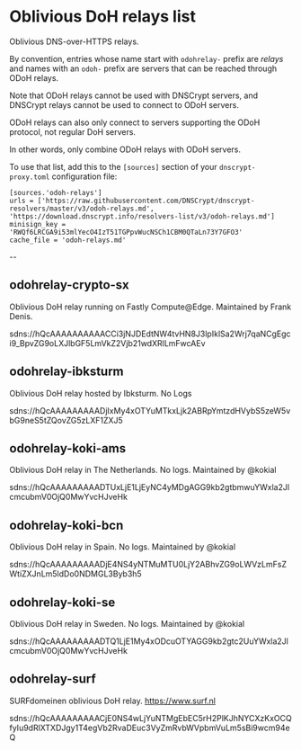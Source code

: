 # Oblivious DoH relays list

Oblivious DNS-over-HTTPS relays.

By convention, entries whose name start with `odohrelay-` prefix are *relays* and names with an `odoh-` prefix are servers that can be reached through ODoH relays.

Note that ODoH relays cannot be used with DNSCrypt servers, and DNSCrypt relays cannot be used to connect to ODoH servers.

ODoH relays can also only connect to servers supporting the ODoH protocol, not regular DoH servers.

In other words, only combine ODoH relays with ODoH servers.

To use that list, add this to the `[sources]` section of your `dnscrypt-proxy.toml` configuration file:

    [sources.'odoh-relays']
    urls = ['https://raw.githubusercontent.com/DNSCrypt/dnscrypt-resolvers/master/v3/odoh-relays.md', 'https://download.dnscrypt.info/resolvers-list/v3/odoh-relays.md']
    minisign_key = 'RWQf6LRCGA9i53mlYecO4IzT51TGPpvWucNSCh1CBM0QTaLn73Y7GFO3'
    cache_file = 'odoh-relays.md'

--


## odohrelay-crypto-sx

Oblivious DoH relay running on Fastly Compute@Edge.
Maintained by Frank Denis.

sdns://hQcAAAAAAAAAACCi3jNJDEdtNW4tvHN8J3lpIklSa2Wrj7qaNCgEgci9_BpvZG9oLXJlbGF5LmVkZ2Vjb21wdXRlLmFwcAEv

## odohrelay-ibksturm

Oblivious DoH relay hosted by Ibksturm. No Logs

sdns://hQcAAAAAAAAADjIxMy4xOTYuMTkxLjk2ABRpYmtzdHVybS5zeW5vbG9neS5tZQovZG5zLXF1ZXJ5


## odohrelay-koki-ams

Oblivious DoH relay in The Netherlands. No logs.
Maintained by @kokial

sdns://hQcAAAAAAAAADTUxLjE1LjEyNC4yMDgAGG9kb2gtbmwuYWxla2JlcmcubmV0OjQ0MwYvcHJveHk


## odohrelay-koki-bcn

Oblivious DoH relay in Spain. No logs.
Maintained by @kokial

sdns://hQcAAAAAAAAADjE4NS4yNTMuMTU0LjY2ABhvZG9oLWVzLmFsZWtiZXJnLm5ldDo0NDMGL3Byb3h5


## odohrelay-koki-se

Oblivious DoH relay in Sweden. No logs.
Maintained by @kokial

sdns://hQcAAAAAAAAADTQ1LjE1My4xODcuOTYAGG9kb2gtc2UuYWxla2JlcmcubmV0OjQ0MwYvcHJveHk


## odohrelay-surf

SURFdomeinen oblivious DoH relay.
https://www.surf.nl

sdns://hQcAAAAAAAAACjE0NS4wLjYuNTMgEbEC5rH2PlKJhNYCXzKxOCQfyIu9dRlXTXDJgy1T4egVb2RvaDEuc3VyZmRvbWVpbmVuLm5sBi9wcm94eQ

